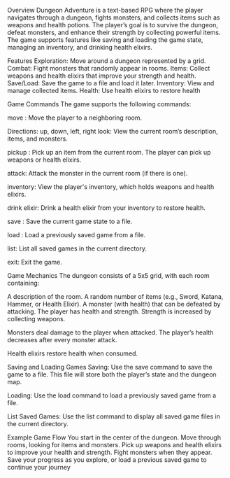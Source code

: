 Overview
Dungeon Adventure is a text-based RPG where the player navigates through a dungeon, fights monsters, and collects items such as weapons and health potions. The player’s goal is to survive the dungeon, defeat monsters, and enhance their strength by collecting powerful items. The game supports features like saving and loading the game state, managing an inventory, and drinking health elixirs.

Features
Exploration: Move around a dungeon represented by a grid.
Combat: Fight monsters that randomly appear in rooms.
Items: Collect weapons and health elixirs that improve your strength and health.
Save/Load: Save the game to a file and load it later.
Inventory: View and manage collected items.
Health: Use health elixirs to restore health

Game Commands
The game supports the following commands:

move <direction>: Move the player to a neighboring room.

Directions: up, down, left, right
look: View the current room’s description, items, and monsters.

pickup <item>: Pick up an item from the current room. The player can pick up weapons or health elixirs.

attack: Attack the monster in the current room (if there is one).

inventory: View the player's inventory, which holds weapons and health elixirs.

drink elixir: Drink a health elixir from your inventory to restore health.

save <filename>: Save the current game state to a file.

load <filename>: Load a previously saved game from a file.

list: List all saved games in the current directory.

exit: Exit the game.

Game Mechanics
The dungeon consists of a 5x5 grid, with each room containing:

A description of the room.
A random number of items (e.g., Sword, Katana, Hammer, or Health Elixir).
A monster (with health) that can be defeated by attacking.
The player has health and strength. Strength is increased by collecting weapons.

Monsters deal damage to the player when attacked. The player’s health decreases after every monster attack.

Health elixirs restore health when consumed.

Saving and Loading Games
Saving: Use the save <filename> command to save the game to a file. This file will store both the player’s state and the dungeon map.

Loading: Use the load <filename> command to load a previously saved game from a file.

List Saved Games: Use the list command to display all saved game files in the current directory.

Example Game Flow
You start in the center of the dungeon.
Move through rooms, looking for items and monsters.
Pick up weapons and health elixirs to improve your health and strength.
Fight monsters when they appear.
Save your progress as you explore, or load a previous saved game to continue your journey


